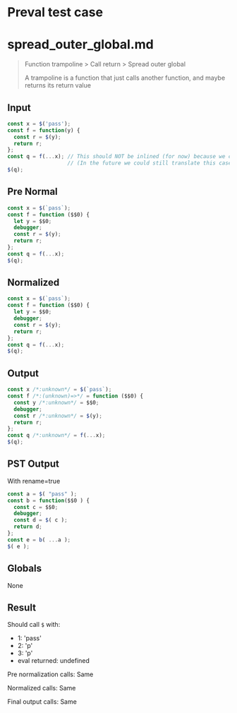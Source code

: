 # Preval test case

# spread_outer_global.md

> Function trampoline > Call return > Spread outer global
>
> A trampoline is a function that just calls another function, and maybe returns its return value

## Input

`````js filename=intro
const x = $('pass');
const f = function(y) {
  const r = $(y);
  return r;
};
const q = f(...x); // This should NOT be inlined (for now) because we can't safely reason about the spread
                   // (In the future we could still translate this case by $(x[0]) but that'll be a very specific rule)
$(q);
`````

## Pre Normal


`````js filename=intro
const x = $(`pass`);
const f = function ($$0) {
  let y = $$0;
  debugger;
  const r = $(y);
  return r;
};
const q = f(...x);
$(q);
`````

## Normalized


`````js filename=intro
const x = $(`pass`);
const f = function ($$0) {
  let y = $$0;
  debugger;
  const r = $(y);
  return r;
};
const q = f(...x);
$(q);
`````

## Output


`````js filename=intro
const x /*:unknown*/ = $(`pass`);
const f /*:(unknown)=>*/ = function ($$0) {
  const y /*:unknown*/ = $$0;
  debugger;
  const r /*:unknown*/ = $(y);
  return r;
};
const q /*:unknown*/ = f(...x);
$(q);
`````

## PST Output

With rename=true

`````js filename=intro
const a = $( "pass" );
const b = function($$0 ) {
  const c = $$0;
  debugger;
  const d = $( c );
  return d;
};
const e = b( ...a );
$( e );
`````

## Globals

None

## Result

Should call `$` with:
 - 1: 'pass'
 - 2: 'p'
 - 3: 'p'
 - eval returned: undefined

Pre normalization calls: Same

Normalized calls: Same

Final output calls: Same
